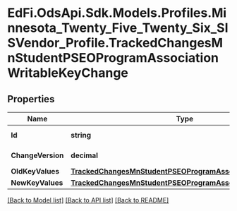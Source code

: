 # EdFi.OdsApi.Sdk.Models.Profiles.Minnesota_Twenty_Five_Twenty_Six_SISVendor_Profile.TrackedChangesMnStudentPSEOProgramAssociationWritableKeyChange

## Properties

Name | Type | Description | Notes
------------ | ------------- | ------------- | -------------
**Id** | **string** | Resource identifier | [optional] 
**ChangeVersion** | **decimal** | Change version | [optional] 
**OldKeyValues** | [**TrackedChangesMnStudentPSEOProgramAssociationWritableKey**](TrackedChangesMnStudentPSEOProgramAssociationWritableKey.md) |  | [optional] 
**NewKeyValues** | [**TrackedChangesMnStudentPSEOProgramAssociationWritableKey**](TrackedChangesMnStudentPSEOProgramAssociationWritableKey.md) |  | [optional] 

[[Back to Model list]](../README.md#documentation-for-models) [[Back to API list]](../README.md#documentation-for-api-endpoints) [[Back to README]](../README.md)

